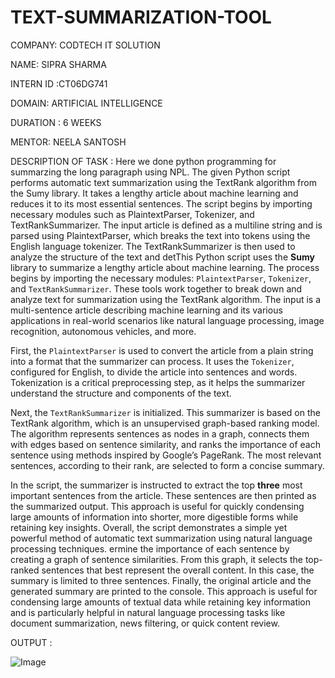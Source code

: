 # TEXT-SUMMARIZATION-TOOL

COMPANY: CODTECH IT SOLUTION

NAME: SIPRA SHARMA

INTERN ID :CT06DG741

DOMAIN: ARTIFICIAL INTELLIGENCE

DURATION : 6 WEEKS

MENTOR: NEELA SANTOSH

DESCRIPTION OF TASK : Here we done python programming for summarzing the long paragraph using NPL. The given Python script performs automatic text summarization using the TextRank algorithm from the Sumy library. It takes a lengthy article about machine learning and reduces it to its most essential sentences. The script begins by importing necessary modules such as PlaintextParser, Tokenizer, and TextRankSummarizer. The input article is defined as a multiline string and is parsed using PlaintextParser, which breaks the text into tokens using the English language tokenizer. The TextRankSummarizer is then used to analyze the structure of the text and detThis Python script uses the **Sumy** library to summarize a lengthy article about machine learning. The process begins by importing the necessary modules: `PlaintextParser`, `Tokenizer`, and `TextRankSummarizer`. These tools work together to break down and analyze text for summarization using the TextRank algorithm. The input is a multi-sentence article describing machine learning and its various applications in real-world scenarios like natural language processing, image recognition, autonomous vehicles, and more.

First, the `PlaintextParser` is used to convert the article from a plain string into a format that the summarizer can process. It uses the `Tokenizer`, configured for English, to divide the article into sentences and words. Tokenization is a critical preprocessing step, as it helps the summarizer understand the structure and components of the text.

Next, the `TextRankSummarizer` is initialized. This summarizer is based on the TextRank algorithm, which is an unsupervised graph-based ranking model. The algorithm represents sentences as nodes in a graph, connects them with edges based on sentence similarity, and ranks the importance of each sentence using methods inspired by Google’s PageRank. The most relevant sentences, according to their rank, are selected to form a concise summary.

In the script, the summarizer is instructed to extract the top **three** most important sentences from the article. These sentences are then printed as the summarized output. This approach is useful for quickly condensing large amounts of information into shorter, more digestible forms while retaining key insights. Overall, the script demonstrates a simple yet powerful method of automatic text summarization using natural language processing techniques.
ermine the importance of each sentence by creating a graph of sentence similarities. From this graph, it selects the top-ranked sentences that best represent the overall content. In this case, the summary is limited to three sentences. Finally, the original article and the generated summary are printed to the console. This approach is useful for condensing large amounts of textual data while retaining key information and is particularly helpful in natural language processing tasks like document summarization, news filtering, or quick content review.

OUTPUT : 

![Image](https://github.com/user-attachments/assets/3d09df96-bbfd-4af6-b899-7da06a27cc5d)








